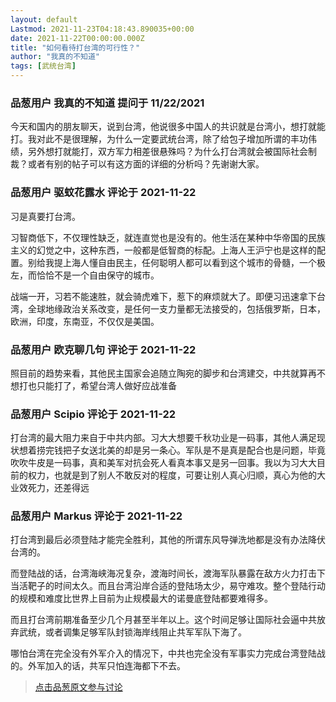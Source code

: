 ```yaml
---
layout: default
Lastmod: 2021-11-23T04:18:43.890035+00:00
date: 2021-11-22T00:00:00.000Z
title: "如何看待打台湾的可行性？"
author: "我真的不知道"
tags: [武统台湾]
---
```



### 品葱用户 **我真的不知道** 提问于 11/22/2021
    
今天和国内的朋友聊天，说到台湾，他说很多中国人的共识就是台湾小，想打就能打。我对此不是很理解，为什么一定要武统台湾，除了给包子增加所谓的丰功伟绩，另外想打就能打，双方军力相差很悬殊吗？为什么打台湾就会被国际社会制裁？或者有别的帖子可以有这方面的详细的分析吗？先谢谢大家。
    
                

### 品葱用户 **驱蚊花露水** 评论于 2021-11-22
        
习是真要打台湾。  
  
习智商低下，不仅理性缺乏，就连直觉也是没有的。他生活在某种中华帝国的民族主义的幻觉之中，这种东西，一般都是低智商的标配。上海人王沪宁也是这样的配置。别给我提上海人懂自由民主，任何聪明人都可以看到这个城市的骨髓，一个极左，而恰恰不是一个自由保守的城市。  
  
战端一开，习若不能速胜，就会骑虎难下，惹下的麻烦就大了。即便习迅速拿下台湾，全球地缘政治关系改变，是任何一支力量都无法接受的，包括俄罗斯，日本，欧洲，印度，东南亚，不仅仅是美国。
        
                

### 品葱用户 **欧克聊几句** 评论于 2021-11-22
        
照目前的趋势来看，其他民主国家会追随立陶宛的脚步和台湾建交，中共就算再不想打也只能打了，希望台湾人做好应战准备
        
                

### 品葱用户 **Scipio** 评论于 2021-11-22
        
打台湾的最大阻力来自于中共内部。习大大想要千秋功业是一码事，其他人满足现状想着捞完钱把子女送北美的却是另一条心。军队是不是真是配合也是问题，毕竟吹吹牛皮是一码事，真和美军对抗会死人看真本事又是另一回事。我以为习大大目前的权力，也就是到了别人不敢反对的程度，可要让别人真心归顺，真心为他的大业效死力，还差得远
        
                

### 品葱用户 **Markus** 评论于 2021-11-22
        
打台湾到最后必须登陆才能完全胜利，其他的所谓东风导弹洗地都是没有办法降伏台湾的。  
  
而登陆战的话，台湾海峡海况复杂，渡海时间长，渡海军队暴露在敌方火力打击下当活靶子的时间太久。而且台湾沿岸合适的登陆场太少，易守难攻。整个登陆行动的规模和难度比世界上目前为止规模最大的诺曼底登陆都要难得多。  
  
而且打台湾前期准备至少几个月甚至半年以上。这个时间足够让国际社会逼中共放弃武统，或者调集足够军队封锁海岸线阻止共军军队下海了。  
  
哪怕台湾在完全没有外军介入的情况下，中共也完全没有军事实力完成台湾登陆战的。外军加入的话，共军只怕连海都下不去。
        
                





> [点击品葱原文参与讨论](https://pincong.rocks/question/43150)

